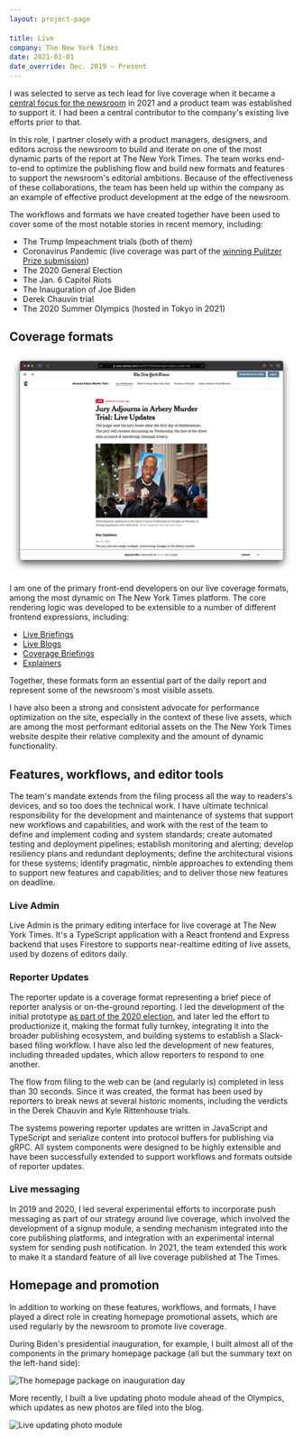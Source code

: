 ```yaml
---
layout: project-page

title: Live
company: The New York Times
date: 2021-01-01
date_override: Dec. 2019 – Present
---
```


I was selected to serve as tech lead for live coverage when it became a [central focus for the newsroom](https://www.nytco.com/press/an-update-on-newsroom-leadership/) in 2021 and a product team was established to support it. I had been a central contributor to the company's existing live efforts prior to that.

In this role, I partner closely with a product managers, designers, and editors across the newsroom to build and iterate on one of the most dynamic parts of the report at The New York Times. The team works end-to-end to optimize the publishing flow and build new formats and features to support the newsroom's editorial ambitions. Because of the effectiveness of these collaborations, the team has been held up within the company as an example of effective product development at the edge of the newsroom.

The workflows and formats we have created together have been used to cover some of the most notable stories in recent memory, including:

* The Trump Impeachment trials (both of them)
* Coronavirus Pandemic (live coverage was part of the [winning Pulitzer Prize submission](https://www.pulitzer.org/winners/new-york-times-6))
* The 2020 General Election
* The Jan. 6 Capitol Riots
* The Inauguration of Joe Biden
* Derek Chauvin trial
* The 2020 Summer Olympics (hosted in Tokyo in 2021)

## Coverage formats

![Ahmaud Arbery trial screenshot](/assets/images/portfolio/nytimes-live/live-blog.png)

I am one of the primary front-end developers on our live coverage formats, among the most dynamic on The New York Times platform. The core rendering logic was developed to be extensible to a number of different frontend expressions, including:

* [Live Briefings](https://www.nytimes.com/live/2021/11/23/world/covid-vaccine-boosters-mandates)
* [Live Blogs](https://www.nytimes.com/live/2021/11/23/us/ahmaud-arbery-murder-trial)
* [Coverage Briefings](https://www.nytimes.com/live/2021/11/23/business/news-business-stock-market)
* [Explainers](https://www.nytimes.com/live/2021/winter-olympics-uniforms)

Together, these formats form an essential part of the daily report and represent some of the newsroom's most visible assets.

I have also been a strong and consistent advocate for performance optimization on the site, especially in the context of these live assets, which are among the most performant editorial assets on the The New York Times website despite their relative complexity and the amount of dynamic functionality.

## Features, workflows, and editor tools

The team's mandate extends from the filing process all the way to readers's devices, and so too does the technical work. I have ultimate technical responsibility for the development and maintenance of systems that support new workflows and capabilities, and work with the rest of the team to define and implement coding and system standards; create automated testing and deployment pipelines; establish monitoring and alerting; develop resiliency plans and redundant deployments; define the architectural visions for these systems; identify pragmatic, nimble approaches to extending them to support new features and capabilities; and to deliver those new features on deadline.

### Live Admin

Live Admin is the primary editing interface for live coverage at The New York Times. It's a TypeScript application with a React frontend and Express backend that uses Firestore to supports near-realtime editing of live assets, used by dozens of editors daily.

### Reporter Updates

The reporter update is a coverage format representing a brief piece of reporter analysis or on-the-ground reporting. I led the development of the initial prototype [as part of the 2020 election](/projects/nytimes-election-2020), and later led the effort to productionize it, making the format fully turnkey, integrating it into the broader publishing ecosystem, and building systems to establish a Slack-based filing workflow. I have also led the development of new features, including threaded updates, which allow reporters to respond to one another.

The flow from filing to the web can be (and regularly is) completed in less than 30 seconds. Since it was created, the format has been used by reporters to break news at several historic moments, including the verdicts in the Derek Chauvin and Kyle Rittenhouse trials.

The systems powering reporter updates are written in JavaScript and TypeScript and serialize content into protocol buffers for publishing via gRPC. All system components were designed to be highly extensible and have been successfully extended to support workflows and formats outside of reporter updates.

### Live messaging

In 2019 and 2020, I led several experimental efforts to incorporate push messaging as part of our strategy around live coverage, which involved the development of a signup module, a sending mechanism integrated into the core publishing platforms, and integration with an experimental internal system for sending push notification. In 2021, the team extended this work to make it a standard feature of all live coverage published at The Times.

## Homepage and promotion

In addition to working on these features, workflows, and formats, I have played a direct role in creating homepage promotional assets, which are used regularly by the newsroom to promote live coverage.

During Biden's presidential inauguration, for example, I built almost all of the components in the primary homepage package (all but the summary text on the left-hand side):

![The homepage package on inauguration day](/assets/images/portfolio/nytimes-live/live-hp.png)

More recently, I built a live updating photo module ahead of the Olympics, which updates as new photos are filed into the blog.

![Live updating photo module](/assets/images/portfolio/nytimes-live/live-photos-hp.png)
